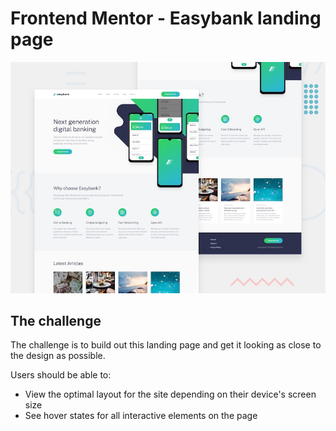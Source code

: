 # Frontend Mentor - Easybank landing page

![Design preview for the Easybank landing page coding challenge](./design/desktop-preview.jpg)

## The challenge

The challenge is to build out this landing page and get it looking as close to the design as possible.

Users should be able to:

- View the optimal layout for the site depending on their device's screen size
- See hover states for all interactive elements on the page


